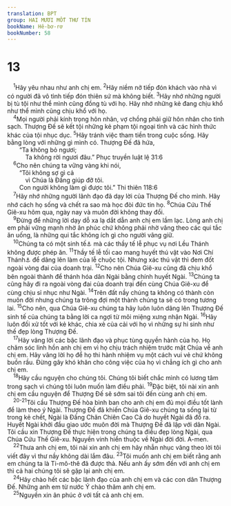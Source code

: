 ```yaml
---
translation: BPT
group: HAI MƯƠI MỐT THƯ TÍN
bookName: Hê-bơ-rơ 
bookNumber: 58
---
```


<div class="title"><h1>13</h1></div>
<span class="verse he_13_1"> <sup>1</sup>Hãy yêu nhau như anh chị em.</span>
<span class="verse he_13_2"><sup>2</sup>Hãy niềm nở tiếp đón khách vào nhà vì có người đã vô tình tiếp đón thiên sứ mà không biết.</span>
<span class="verse he_13_3"><sup>3</sup>Hãy nhớ những người bị tù tội như thể mình cũng đồng tù với họ. Hãy nhớ những kẻ đang chịu khổ như thể mình cũng chịu khổ với họ.<br/></span>
<span class="verse he_13_4"> <sup>4</sup>Mọi người phải kính trọng hôn nhân, vợ chồng phải giữ hôn nhân cho tinh sạch. Thượng Đế sẽ kết tội những kẻ phạm tội ngoại tình và các hình thức khác của tội nhục dục.</span>
<span class="verse he_13_5"><sup>5</sup>Hãy tránh việc tham tiền trong cuộc sống. Hãy bằng lòng với những gì mình có. Thượng Đế đã hứa,<br/>  “Ta không bỏ ngươi;<br/>   Ta không rời ngươi đâu.” Phục truyền luật lệ 31:6<br/></span>
<span class="verse he_13_6"> <sup>6</sup>Cho nên chúng ta vững vàng khi nói,<br/>  “Tôi không sợ gì cả<br/>   vì Chúa là Đấng giúp đỡ tôi.<br/>  Con người không làm gì được tôi.” Thi thiên 118:6<br/></span>
<span class="verse he_13_7"> <sup>7</sup>Hãy nhớ những người lãnh đạo đã dạy lời của Thượng Đế cho mình. Hãy nhớ cách họ sống và chết ra sao mà học đòi đức tin họ.</span>
<span class="verse he_13_8"><sup>8</sup>Chúa Cứu Thế Giê-xu hôm qua, ngày nay và muôn đời không thay đổi.<br/></span>
<span class="verse he_13_9"> <sup>9</sup>Đừng để những lời dạy dỗ xa lạ dắt dẫn anh chị em lầm lạc. Lòng anh chị em phải vững mạnh nhờ ân phúc chứ không phải nhờ vâng theo các qui tắc ăn uống, là những qui tắc không ích gì cho người vâng giữ.<br/></span>
<span class="verse he_13_10"> <sup>10</sup>Chúng ta có một sinh tế<a data-toggle="tooltip" data-placement="bottom" title="Nguyên văn, “bàn thờ.” Đây có nghĩa là sự hi sinh của Chúa Giê-xu. Ngài chịu chết để chuộc tội lỗi của con người.">⚓</a> mà các thầy tế lễ phục vụ nơi Lều Thánh không được phép ăn.</span>
<span class="verse he_13_11"><sup>11</sup>Thầy tế lễ tối cao mang huyết thú vật vào Nơi Chí Thánh<a data-toggle="tooltip" data-placement="bottom" title="Nguyên văn, “nơi cực thánh,” một chỗ trong Đền Tạm Do-thái hay đền thờ nơi Thượng Đế gặp thầy tế lễ tối cao.">⚓</a> để dâng lên làm của lễ chuộc tội. Nhưng xác thú vật thì đem đốt ngoài vòng đai của doanh trại.</span>
<span class="verse he_13_12"><sup>12</sup>Cho nên Chúa Giê-xu cũng đã chịu khổ bên ngoài thành để thánh hóa dân Ngài bằng chính huyết Ngài.</span>
<span class="verse he_13_13"><sup>13</sup>Chúng ta cũng hãy đi ra ngoài vòng đai của doanh trại đến cùng Chúa Giê-xu để cùng chịu sỉ nhục như Ngài.</span>
<span class="verse he_13_14"><sup>14</sup>Trên đất nầy chúng ta không có thành còn muôn đời nhưng chúng ta trông đợi một thành chúng ta sẽ có trong tương lai.</span>
<span class="verse he_13_15"><sup>15</sup>Cho nên, qua Chúa Giê-xu chúng ta hãy luôn luôn dâng lên Thượng Đế sinh tế của chúng ta bằng lời ca ngợi từ môi miệng xưng nhận Ngài.</span>
<span class="verse he_13_16"><sup>16</sup>Hãy luôn đối xử tốt với kẻ khác, chia xẻ của cải với họ vì những sự hi sinh như thế đẹp lòng Thượng Đế.<br/></span>
<span class="verse he_13_17"> <sup>17</sup>Hãy vâng lời các bậc lãnh đạo và phục tùng quyền hành của họ. Họ chăm sóc linh hồn anh chị em vì họ chịu trách nhiệm trước mặt Chúa về anh chị em. Hãy vâng lời họ để họ thi hành nhiệm vụ một cách vui vẻ chứ không buồn rầu. Đừng gây khó khăn cho công việc của họ vì chẳng ích gì cho anh chị em.<br/></span>
<span class="verse he_13_18"> <sup>18</sup>Hãy cầu nguyện cho chúng tôi. Chúng tôi biết chắc mình có lương tâm trong sạch vì chúng tôi luôn muốn làm điều phải.</span>
<span class="verse he_13_19"><sup>19</sup>Đặc biệt, tôi nài xin anh chị em cầu nguyện để Thượng Đế sẽ sớm sai tôi đến cùng anh chị em.<br/></span>
<span class="verse he_13_20 he_13_21"> <sup>20-21</sup>Tôi cầu Thượng Đế hòa bình ban cho anh chị em đủ mọi điều tốt lành để làm theo ý Ngài. Thượng Đế đã khiến Chúa Giê-xu chúng ta sống lại từ trong kẻ chết, Ngài là Đấng Chăn Chiên Cao Cả do huyết Ngài đã đổ ra. Huyết Ngài khởi đầu giao ước muôn đời mà Thượng Đế đã lập với dân Ngài. Tôi cầu xin Thượng Đế thực hiện trong chúng ta điều đẹp lòng Ngài, qua Chúa Cứu Thế Giê-xu. Nguyền vinh hiển thuộc về Ngài đời đời. A-men.<br/></span>
<span class="verse he_13_22"> <sup>22</sup>Thưa anh chị em, tôi nài xin anh chị em hãy nhẫn nhục vâng theo lời tôi viết đây vì thư nầy không dài lắm đâu.</span>
<span class="verse he_13_23"><sup>23</sup>Tôi muốn anh chị em biết rằng anh em chúng ta là Ti-mô-thê đã được thả. Nếu anh ấy sớm đến với anh chị em thì cả hai chúng tôi sẽ gặp lại anh chị em.<br/></span>
<span class="verse he_13_24"> <sup>24</sup>Hãy chào hết các bậc lãnh đạo của anh chị em và các con dân Thượng Đế. Những anh em từ nước Ý chào thăm anh chị em.<br/></span>
<span class="verse he_13_25"> <sup>25</sup>Nguyền xin ân phúc ở với tất cả anh chị em.<br/></span>
